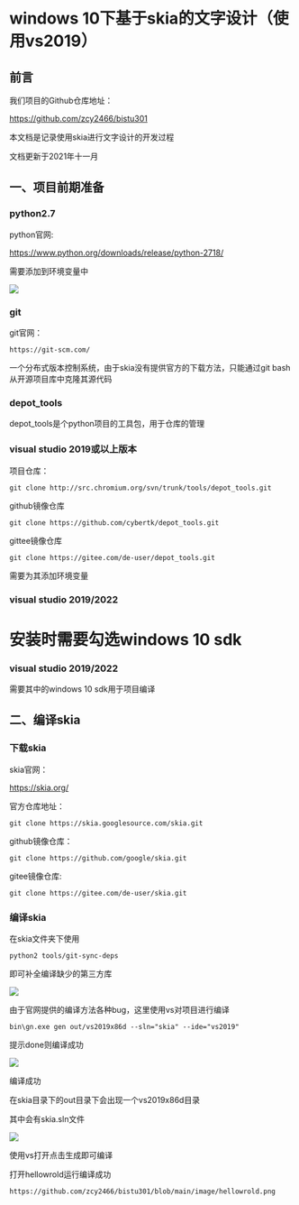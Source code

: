 



# windows 10下基于skia的文字设计（使用vs2019）



## 前言

我们项目的Github仓库地址：

https://github.com/zcy2466/bistu301

本文档是记录使用skia进行文字设计的开发过程

文档更新于2021年十一月

## 一、项目前期准备

### python2.7


python官网:

https://www.python.org/downloads/release/python-2718/ 

需要添加到环境变量中

![](https://github.com/zcy2466/bistu301/blob/main/image/python.jpg)

### git

git官网：

```
https://git-scm.com/
```

一个分布式版本控制系统，由于skia没有提供官方的下载方法，只能通过git bash从开源项目库中克隆其源代码

### depot_tools

depot_tools是个python项目的工具包，用于仓库的管理

### visual studio 2019或以上版本
项目仓库：
```
git clone http://src.chromium.org/svn/trunk/tools/depot_tools.git
```

github镜像仓库

```
git clone https://github.com/cybertk/depot_tools.git
```

gittee镜像仓库

```
git clone https://gitee.com/de-user/depot_tools.git
```

需要为其添加环境变量

### visual studio 2019/2022
安装时需要勾选windows 10 sdk
=======
### visual studio 2019/2022

需要其中的windows 10 sdk用于项目编译

## 二、编译skia

### 下载skia

skia官网：

https://skia.org/

官方仓库地址：

```
git clone https://skia.googlesource.com/skia.git
```

github镜像仓库：

```
git clone https://github.com/google/skia.git
```

gitee镜像仓库:

```
git clone https://gitee.com/de-user/skia.git
```

### 编译skia

在skia文件夹下使用

```
python2 tools/git-sync-deps
```

即可补全编译缺少的第三方库

![](https://github.com/zcy2466/bistu301/blob/main/image/python%E7%BC%96%E8%AF%91.jpg.png)

由于官网提供的编译方法各种bug，这里使用vs对项目进行编译

```
bin\gn.exe gen out/vs2019x86d --sln="skia" --ide="vs2019"
```

提示done则编译成功

![](https://github.com/zcy2466/bistu301/blob/main/image/vs%E6%8C%87%E4%BB%A4.png)

编译成功

在skia目录下的out目录下会出现一个vs2019x86d目录

其中会有skia.sln文件

![](https://github.com/zcy2466/bistu301/blob/main/image/sln.png)

使用vs打开点击生成即可编译

打开hellowrold运行编译成功

```
https://github.com/zcy2466/bistu301/blob/main/image/hellowrold.png
```

